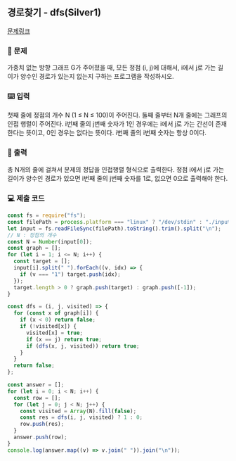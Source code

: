 ## 경로찾기 - dfs(Silver1)

[문제링크](https://www.acmicpc.net/problem/11403)

### 🙏 문제

가중치 없는 방향 그래프 G가 주어졌을 때, 모든 정점 (i, j)에 대해서, i에서 j로 가는 길이가 양수인 경로가 있는지 없는지 구하는 프로그램을 작성하시오.

### ⌨️ 입력

첫째 줄에 정점의 개수 N (1 ≤ N ≤ 100)이 주어진다. 둘째 줄부터 N개 줄에는 그래프의 인접 행렬이 주어진다. i번째 줄의 j번째 숫자가 1인 경우에는 i에서 j로 가는 간선이 존재한다는 뜻이고, 0인 경우는 없다는 뜻이다. i번째 줄의 i번째 숫자는 항상 0이다.

### 🎨 출력

총 N개의 줄에 걸쳐서 문제의 정답을 인접행렬 형식으로 출력한다. 정점 i에서 j로 가는 길이가 양수인 경로가 있으면 i번째 줄의 j번째 숫자를 1로, 없으면 0으로 출력해야 한다.

### 💻 제출 코드

```javascript
const fs = require("fs");
const filePath = process.platform === "linux" ? "/dev/stdin" : "./input.txt";
let input = fs.readFileSync(filePath).toString().trim().split("\n");
// N : 정점의 개수
const N = Number(input[0]);
const graph = [];
for (let i = 1; i <= N; i++) {
  const target = [];
  input[i].split(" ").forEach((v, idx) => {
    if (v === "1") target.push(idx);
  });
  target.length > 0 ? graph.push(target) : graph.push([-1]);
}

const dfs = (i, j, visited) => {
  for (const x of graph[i]) {
    if (x < 0) return false;
    if (!visited[x]) {
      visited[x] = true;
      if (x == j) return true;
      if (dfs(x, j, visited)) return true;
    }
  }
  return false;
};

const answer = [];
for (let i = 0; i < N; i++) {
  const row = [];
  for (let j = 0; j < N; j++) {
    const visited = Array(N).fill(false);
    const res = dfs(i, j, visited) ? 1 : 0;
    row.push(res);
  }
  answer.push(row);
}
console.log(answer.map((v) => v.join(" ")).join("\n"));
```
